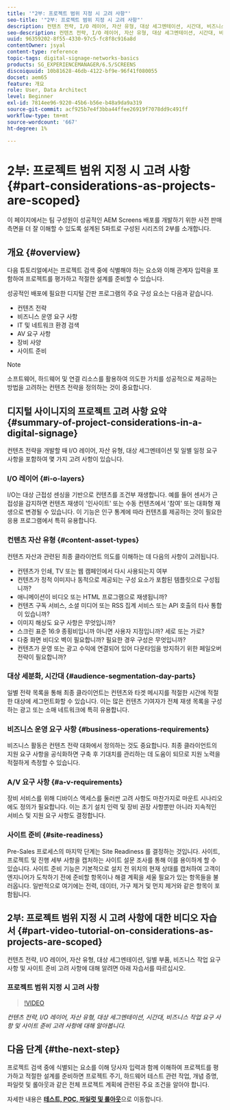```yaml
---
title: '"2부: 프로젝트 범위 지정 시 고려 사항"'
seo-title: '"2부: 프로젝트 범위 지정 시 고려 사항"'
description: 컨텐츠 전략, I/O 레이어, 자산 유형, 대상 세그멘테이션, 시간대, 비즈니스 작업 요구 사항 및 사이트 준비 고려 사항에 대해 알려면 이 자습서를 따르십시오.
seo-description: 컨텐츠 전략, I/O 레이어, 자산 유형, 대상 세그멘테이션, 시간대, 비즈니스 작업 요구 사항 및 사이트 준비 고려 사항에 대해 알려면 이 자습서를 따르십시오.
uuid: 96359202-8f55-4330-97c5-fc8f8c916a8d
contentOwner: jsyal
content-type: reference
topic-tags: digital-signage-networks-basics
products: SG_EXPERIENCEMANAGER/6.5/SCREENS
discoiquuid: 10b81628-46db-4122-bf9e-96f41f080055
docset: aem65
feature: 개요
role: User, Data Architect
level: Beginner
exl-id: 7814ee96-9220-45b6-b56e-b48a9da9a319
source-git-commit: acf925b7e4f3bba44ffee26919f7078dd9c491ff
workflow-type: tm+mt
source-wordcount: '667'
ht-degree: 1%

---
```


# 2부: 프로젝트 범위 지정 시 고려 사항 {#part-considerations-as-projects-are-scoped}

이 페이지에서는 팀 구성원이 성공적인 AEM Screens 배포를 개발하기 위한 사전 판매 측면을 더 잘 이해할 수 있도록 설계된 5파트로 구성된 시리즈의 2부를 소개합니다.

## 개요 {#overview}

다음 튜토리얼에서는 프로젝트 검색 중에 식별해야 하는 요소와 이해 관계자 입력을 포함하여 프로젝트를 평가하고 적절한 설계를 준비할 수 있습니다.

성공적인 배포에 필요한 디지털 간판 프로그램의 주요 구성 요소는 다음과 같습니다.

* 컨텐츠 전략
* 비즈니스 운영 요구 사항
* IT 및 네트워크 환경 검색
* AV 요구 사항
* 장비 사양
* 사이트 준비

>[!NOTE]
>
>소프트웨어, 하드웨어 및 연결 리소스를 활용하여 의도한 가치를 성공적으로 제공하는 방법을 고려하는 컨텐츠 전략을 정의하는 것이 중요합니다.

## 디지털 사이니지의 프로젝트 고려 사항 요약  {#summary-of-project-considerations-in-a-digital-signage}

컨텐츠 전략을 개발할 때 I/O 레이어, 자산 유형, 대상 세그멘테이션 및 일별 일정 요구 사항을 포함하여 몇 가지 고려 사항이 있습니다.

### I/O 레이어 {#i-o-layers}

I/O는 대상 근접성 센싱을 기반으로 컨텐츠를 조건부 재생합니다. 예를 들어 센서가 근접성을 감지하면 컨텐츠 재생이 &#39;인사이트&#39; 또는 수동 컨텐츠에서 &#39;참여&#39; 또는 대화형 재생으로 변경될 수 있습니다. 이 기능은 인구 통계에 따라 컨텐츠를 제공하는 것이 필요한 응용 프로그램에서 특히 유용합니다.

### 컨텐츠 자산 유형 {#content-asset-types}

컨텐츠 자산과 관련된 최종 클라이언트 의도를 이해하는 데 다음의 사항이 고려됩니다.

* 컨텐츠가 인쇄, TV 또는 웹 캠페인에서 다시 사용되는지 여부
* 컨텐츠가 정적 이미지나 동적으로 제공되는 구성 요소가 포함된 템플릿으로 구성됩니까?
* 애니메이션이 비디오 또는 HTML 프로그램으로 재생됩니까?
* 컨텐츠 구독 서비스, 소셜 미디어 또는 RSS 집계 서비스 또는 API 호출의 타사 통합이 있습니까?
* 이미지 해상도 요구 사항은 무엇입니까?
* 스크린 표준 16:9 종횡비입니까 아니면 사용자 지정입니까? 세로 또는 가로?
* 다중 화면 비디오 벽이 필요합니까? 필요한 경우 구성은 무엇입니까?
* 컨텐츠가 운영 또는 광고 수익에 연결되어 있어 다운타임을 방지하기 위한 페일오버 전략이 필요합니까?

### 대상 세분화, 시간대 {#audience-segmentation-day-parts}

일별 전략 목록을 통해 최종 클라이언트는 컨텐츠와 타겟 메시지를 적절한 시간에 적절한 대상에 세그먼트화할 수 있습니다. 이는 많은 컨텐츠 기여자가 전체 재생 목록을 구성하는 광고 또는 소매 네트워크에 특히 유용합니다.

### 비즈니스 운영 요구 사항 {#business-operations-requirements}

비즈니스 활동은 컨텐츠 전략 대화에서 정의하는 것도 중요합니다. 최종 클라이언트의 지원 요구 사항을 공식화하면 구축 후 기대치를 관리하는 데 도움이 되므로 지원 노력을 적절하게 측정할 수 있습니다.

### A/V 요구 사항 {#a-v-requirements}

장비 서비스를 위해 디바이스 액세스를 둘러싼 고려 사항도 마찬가지로 마운트 시나리오에도 정의가 필요합니다. 이는 초기 설치 인력 및 장비 권장 사항뿐만 아니라 지속적인 서비스 및 지원 요구 사항도 결정합니다.

### 사이트 준비 {#site-readiness}

Pre-Sales 프로세스의 마지막 단계는 Site Readiness 를 결정하는 것입니다. 사이트, 프로젝트 및 진행 세부 사항을 캡처하는 사이트 설문 조사를 통해 이를 용이하게 할 수 있습니다. 사이트 준비 기능은 기본적으로 설치 전 위치의 현재 상태를 캡처하여 고객이 엔지니어가 도착하기 전에 준비할 항목이나 해결 계획을 세울 필요가 있는 항목들을 불러옵니다. 일반적으로 여기에는 전력, 데이터, 가구 제거 및 먼지 제거와 같은 항목이 포함됩니다.

## 2부: 프로젝트 범위 지정 시 고려 사항에 대한 비디오 자습서 {#part-video-tutorial-on-considerations-as-projects-are-scoped}

컨텐츠 전략, I/O 레이어, 자산 유형, 대상 세그멘테이션, 일별 부품, 비즈니스 작업 요구 사항 및 사이트 준비 고려 사항에 대해 알려면 아래 자습서를 따르십시오.

### 프로젝트 범위 지정 시 고려 사항

>[!VIDEO](https://video.tv.adobe.com/v/28380)

*컨텐츠 전략, I/O 레이어, 자산 유형, 대상 세그멘테이션, 시간대, 비즈니스 작업 요구 사항 및 사이트 준비 고려 사항에 대해 알아봅니다.*

## 다음 단계 {#the-next-step}

프로젝트 검색 중에 식별되는 요소를 이해 당사자 입력과 함께 이해하여 프로젝트를 평가하고 적절한 설계를 준비하면 프로젝트 주기, 하드웨어 테스트 관련 작업, 개념 증명, 파일럿 및 롤아웃과 같은 전체 프로젝트 계획에 관련된 주요 조건을 알아야 합니다.

자세한 내용은 **[테스트, POC, 파일럿 및 롤아웃](testing-pocs-pilots-rollouts.md)**&#x200B;으로 이동합니다.
